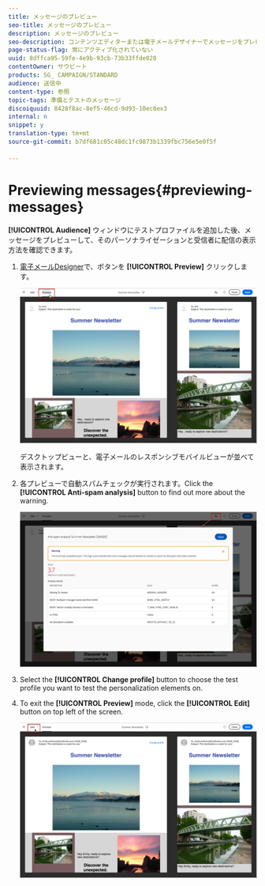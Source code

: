 ```yaml
---
title: メッセージのプレビュー
seo-title: メッセージのプレビュー
description: メッセージのプレビュー
seo-description: コンテンツエディターまたは電子メールデザイナーでメッセージをプレビューする方法について説明します。
page-status-flag: 常にアクティブ化されていない
uuid: 8dffca95-59fe-4e9b-93cb-73b33ffde020
contentOwner: サウビート
products: SG_ CAMPAIGN/STANDARD
audience: 送信中
content-type: 参照
topic-tags: 準備とテストのメッセージ
discoiquuid: 8428f8ac-8ef5-46cd-9d93-10ec0ex3
internal: n
snippet: y
translation-type: tm+mt
source-git-commit: b7df681c05c48dc1fc9873b1339fbc756e5e0f5f

---
```



# Previewing messages{#previewing-messages}

**[!UICONTROL Audience]** ウィンドウにテストプロファイルを追加した後、メッセージをプレビューして、そのパーソナライゼーションと受信者に配信の表示方法を確認できます。

1. [電子メールDesigner](../../designing/using/about-email-content-design.md#about-the-email-designer)で、ボタンを **[!UICONTROL Preview]** クリックします。

   ![](assets/sending_preview.png)

   デスクトップビューと、電子メールのレスポンシブモバイルビューが並べて表示されます。

1. 各プレビューで自動スパムチェックが実行されます。Click the **[!UICONTROL Anti-spam analysis]** button to find out more about the warning.

   ![](assets/sending_anti-spam_analysis.png)

1. Select the **[!UICONTROL Change profile]** button to choose the test profile you want to test the personalization elements on.
1. To exit the **[!UICONTROL Preview]** mode, click the **[!UICONTROL Edit]** button on top left of the screen.

   ![](assets/sending_preview_edit.png)

